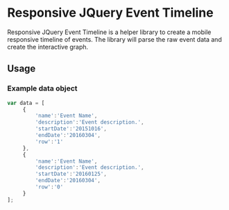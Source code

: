 # Responsive JQuery Event Timeline

Responsive JQuery Event Timeline is a helper library to create a mobile responsive timeline of events.
The library will parse the raw event data and create the interactive graph.

## Usage

### Example data object

```javascript
var data = [
     {
         'name':'Event Name',
         'description':'Event description.',
         'startDate':'20151016',
         'endDate':'20160304',
         'row':'1'
     },
     {
         'name':'Event Name',
         'description':'Event description.',
         'startDate':'20160125',
         'endDate':'20160304',
         'row':'0'
     }
];
```
